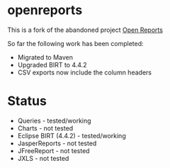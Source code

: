 # openreports

This is a fork of the abandoned project [Open Reports](http://oreports.com/)

So far the following work has been completed:

* Migrated to Maven
* Upgraded BIRT to 4.4.2
* CSV exports now include the column headers

# Status

* Queries - tested/working
* Charts - not tested
* Eclipse BIRT (4.4.2) - tested/working
* JasperReports - not tested
* JFreeReport - not tested
* JXLS - not tested

